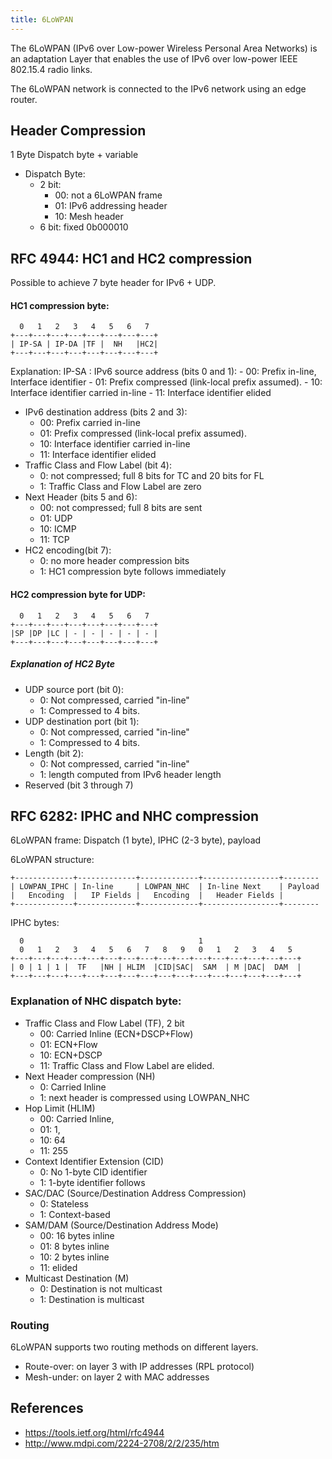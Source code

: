 ```yaml
---
title: 6LoWPAN
---
```


The 6LoWPAN (IPv6 over Low-power Wireless Personal Area Networks) is an adaptation Layer that enables the use of IPv6 over low-power IEEE 802.15.4 radio links.


The 6LoWPAN network is connected to the IPv6 network using an edge router.

<!-- Fragmetns:
1280 byte IPv6 MTU → 127 byte 802.15.4 frames

Support for 64-bit/16-bit 802.15.4 addressing
 -->

## Header Compression


1 Byte Dispatch byte + variable 


* Dispatch Byte:
	- 2 bit: 
		- 00: not a 6LoWPAN frame
		- 01: IPv6 addressing header
		- 10: Mesh header
	- 6 bit: fixed 0b000010



## RFC 4944: HC1 and HC2 compression

Possible to achieve 7 byte header for IPv6 + UDP.



#### HC1 compression byte:
```                            
  0   1   2   3   4   5   6   7    
+---+---+---+---+---+---+---+---+ 
| IP-SA | IP-DA |TF |  NH   |HC2| 
+---+---+---+---+---+---+---+---+ 
```

Explanation:
IP-SA
:   IPv6 source address (bits 0 and 1):
	- 00: Prefix in-line, Interface identifier
	- 01: Prefix compressed (link-local prefix assumed).
	- 10: Interface identifier carried in-line
	- 11: Interface identifier elided

* IPv6 destination address (bits 2 and 3):
	- 00: Prefix carried in-line
	- 01: Prefix compressed (link-local prefix assumed).
	- 10: Interface identifier carried in-line
	- 11: Interface identifier elided
* Traffic Class and Flow Label (bit 4):
	- 0: not compressed; full 8 bits for TC and 20 bits for FL
	- 1: Traffic Class and Flow Label are zero
* Next Header (bits 5 and 6):
	- 00: not compressed; full 8 bits are sent
	- 01: UDP
	- 10: ICMP
	- 11: TCP
* HC2 encoding(bit 7):
	- 0: no more header compression bits
	- 1: HC1 compression byte follows immediately


#### HC2 compression byte for UDP:
``` 
  0   1   2   3   4   5   6   7  
+---+---+---+---+---+---+---+---+
|SP |DP |LC | - | - | - | - | - |
+---+---+---+---+---+---+---+---+
``` 

##### Explanation of HC2 Byte
* UDP source port (bit 0):
	- 0: Not compressed, carried "in-line"
	- 1: Compressed to 4 bits.
* UDP destination port (bit 1):
	- 0: Not compressed, carried "in-line"
	- 1: Compressed to 4 bits.
*  Length (bit 2):
	- 0: Not compressed, carried "in-line"
	- 1: length computed from IPv6 header length
*  Reserved (bit 3 through 7)




## RFC 6282: IPHC and NHC compression

6LoWPAN frame: Dispatch (1 byte), IPHC (2-3 byte), payload

6LoWPAN structure:

    +-------------+-------------+-------------+-----------------+--------
    | LOWPAN_IPHC | In-line     | LOWPAN_NHC  | In-line Next    | Payload
    |   Encoding  |   IP Fields |   Encoding  |   Header Fields |
    +-------------+-------------+-------------+-----------------+--------


IPHC bytes:

      0                                       1
      0   1   2   3   4   5   6   7   8   9   0   1   2   3   4   5
    +---+---+---+---+---+---+---+---+---+---+---+---+---+---+---+---+
    | 0 | 1 | 1 |  TF   |NH | HLIM  |CID|SAC|  SAM  | M |DAC|  DAM  |
    +---+---+---+---+---+---+---+---+---+---+---+---+---+---+---+---+


### Explanation of NHC dispatch byte:
* Traffic Class and Flow Label (TF), 2 bit
	- 00: Carried Inline (ECN+DSCP+Flow) 
	- 01: ECN+Flow
	- 10: ECN+DSCP
	- 11: Traffic Class and Flow Label are elided.
* Next Header compression (NH)
	- 0: Carried Inline
	- 1: next header is compressed using LOWPAN_NHC
* Hop Limit (HLIM)
	- 00: Carried Inline, 
	- 01: 1, 
	- 10: 64
	- 11: 255
* Context Identifier Extension (CID)
	- 0: No 1-byte CID identifier
	- 1: 1-byte identifier follows
* SAC/DAC (Source/Destination Address Compression)
	- 0: Stateless
	- 1: Context-based
* SAM/DAM (Source/Destination Address Mode)
	- 00: 16 bytes inline 
	- 01: 8 bytes inline 
	- 10: 2 bytes inline
	- 11: elided
* Multicast Destination (M)
	- 0: Destination  is not multicast 
	- 1: Destination  is multicast



### Routing
6LoWPAN supports two routing methods on different layers.

* Route-over: on layer 3 with IP addresses (RPL protocol)
* Mesh-under: on layer 2 with MAC addresses






## References
* https://tools.ietf.org/html/rfc4944
* http://www.mdpi.com/2224-2708/2/2/235/htm

